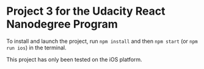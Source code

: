 # Project 3 for the Udacity React Nanodegree Program

To install and launch the project, run `npm install` and then `npm start` (or `npm run ios`) in the terminal.

This project has only been tested on the iOS platform.
